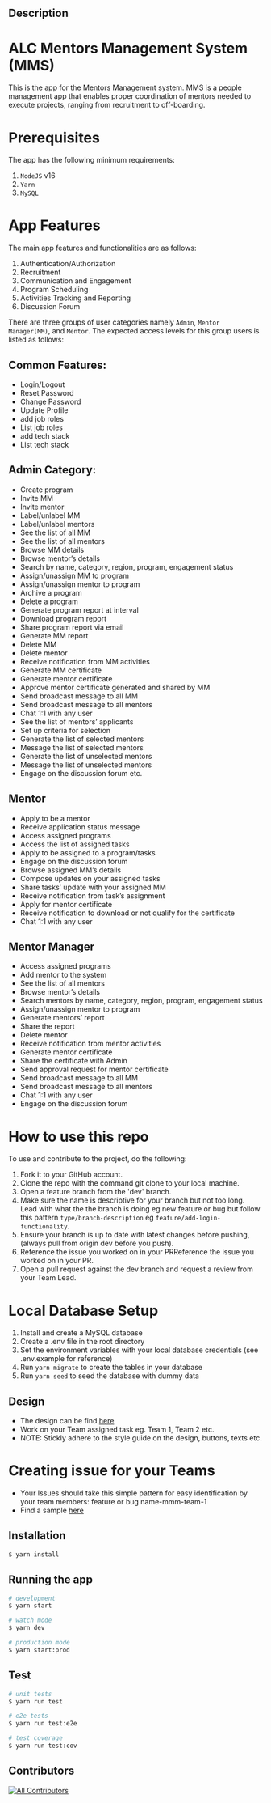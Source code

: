 ## Description

# ALC Mentors Management System (MMS)

This is the app for the Mentors Management system. MMS is a people management app that enables proper
coordination of mentors needed to execute projects, ranging from recruitment to off-boarding.

# Prerequisites

The app has the following minimum requirements:

1. `NodeJS` v16
2. `Yarn`
3. `MySQL`

# App Features

The main app features and functionalities are as follows:

1. Authentication/Authorization
2. Recruitment
3. Communication and Engagement
4. Program Scheduling
5. Activities Tracking and Reporting
6. Discussion Forum

There are three groups of user categories namely `Admin`, `Mentor Manager(MM)`, and `Mentor`. The expected access levels
for this group
users is listed as follows:

## Common Features:

- Login/Logout
- Reset Password
- Change Password
- Update Profile
- add job roles
- List job roles
- add tech stack
- List tech stack

## Admin Category:

- Create program
- Invite MM
- Invite mentor
- Label/unlabel MM
- Label/unlabel mentors
- See the list of all MM
- See the list of all mentors
- Browse MM details
- Browse mentor’s details
- Search by name, category, region, program, engagement status
- Assign/unassign MM to program
- Assign/unassign mentor to program
- Archive a program
- Delete a program
- Generate program report at interval
- Download program report
- Share program report via email
- Generate MM report
- Delete MM
- Delete mentor
- Receive notification from MM activities
- Generate MM certificate
- Generate mentor certificate
- Approve mentor certificate generated and shared by MM
- Send broadcast message to all MM
- Send broadcast message to all mentors
- Chat 1:1 with any user
- See the list of mentors’ applicants
- Set up criteria for selection
- Generate the list of selected mentors
- Message the list of selected mentors
- Generate the list of unselected mentors
- Message the list of unselected mentors
- Engage on the discussion forum etc.

## Mentor

- Apply to be a mentor
- Receive application status message
- Access assigned programs
- Access the list of assigned tasks
- Apply to be assigned to a program/tasks
- Engage on the discussion forum
- Browse assigned MM’s details
- Compose updates on your assigned tasks
- Share tasks’ update with your assigned MM
- Receive notification from task’s assignment
- Apply for mentor certificate
- Receive notification to download or not qualify for the certificate
- Chat 1:1 with any user

## Mentor Manager

- Access assigned programs
- Add mentor to the system
- See the list of all mentors
- Browse mentor’s details
- Search mentors by name, category, region, program, engagement status
- Assign/unassign mentor to program
- Generate mentors’ report
- Share the report
- Delete mentor
- Receive notification from mentor activities
- Generate mentor certificate
- Share the certificate with Admin
- Send approval request for mentor certificate
- Send broadcast message to all MM
- Send broadcast message to all mentors
- Chat 1:1 with any user
- Engage on the discussion forum

# How to use this repo

To use and contribute to the project, do the following:

1. Fork it to your GitHub account.
2. Clone the repo with the command git clone to your local machine.
3. Open a feature branch from the 'dev' branch.
4. Make sure the name is descriptive for your branch but not too long. Lead with what the the branch is doing
   eg new feature or bug but follow this pattern `type/branch-description` eg `feature/add-login-functionality`.
5. Ensure your branch is up to date with latest changes before pushing, (always pull from origin dev before you push).
6. Reference the issue you worked on in your PRReference the issue you worked on in your PR.
7. Open a pull request against the dev branch and request a review from your Team Lead.

# Local Database Setup

1. Install and create a MySQL database
2. Create a .env file in the root directory
3. Set the environment variables with your local database credentials (see .env.example for reference)
4. Run `yarn migrate` to create the tables in your database
5. Run `yarn seed` to seed the database with dummy data

## Design

- The design can be find [here](https://www.figma.com/file/JNZKj3lachPypSOMBOhC1e/MMS-ALC-Mobile-Project?node-id=0%3A1)
- Work on your Team assigned task eg. Team 1, Team 2 etc.
- NOTE: Stickly adhere to the style guide on the design, buttons, texts etc.

# Creating issue for your Teams

- Your Issues should take this simple pattern for easy identification by your team members: feature or bug
  name-mmm-team-1
- Find a sample [here](https://github.com/ALCOpenSource/alc-MMSystem-admin/issues/6)

## Installation

```bash
$ yarn install
```

## Running the app

```bash
# development
$ yarn start

# watch mode
$ yarn dev

# production mode
$ yarn start:prod
```

## Test

```bash
# unit tests
$ yarn run test

# e2e tests
$ yarn run test:e2e

# test coverage
$ yarn run test:cov
```

## Contributors

<!-- ALL-CONTRIBUTORS-LIST:START - Do not remove or modify this section -->
<!-- prettier-ignore-start -->
<!-- markdownlint-disable -->

<!-- markdownlint-restore -->
<!-- prettier-ignore-end -->

<!-- ALL-CONTRIBUTORS-LIST:END -->

<!-- ALL-CONTRIBUTORS-BADGE:START - Do not remove or modify this section -->
[![All Contributors](https://img.shields.io/badge/all_contributors-13-orange.svg?style=flat-square)](#contributors)
<!-- ALL-CONTRIBUTORS-BADGE:END -->